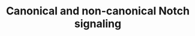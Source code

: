 ---
annotations:
- id: PW:0000003
  parent: signaling pathway
  type: Pathway Ontology
  value: signaling pathway
- id: PW:0000204
  parent: signaling pathway
  type: Pathway Ontology
  value: Notch signaling pathway
authors:
- AARandCo
- Khanspers
- AlexanderPico
- Evelo
- Egonw
- Eweitz
citedin: ''
communities:
- ontox
description: This pathway is based on figure 1 of "Alteration of Notch signaling in
  skeletal development and disease" (see bibliography). In the NOTCH signaling pathway,
  mammals have 11 ligands (JAG, DLL, DLK, etc.) and 4 NOTCH receptors (NOTCH1,2,3,4).
  The pathway is activated by the interaction between a ligand in a ligand expressing
  cell and a NOTCH receptor in an adjacent, receptor expressing cell.  At this point,
  proteases (ADAM10 and PSEN1/2) cleave the intracellular domain (NICD) of the NOTCH
  protein from the extracellular domain (NECD). In the canonical pathway, NICD travels
  into the nucleus where it forms a transcription complex with other proteins (RBPJ
  and MAML1,2,3). This transcriptional complex regulates the transcription of downstream
  canonical target genes, such as HES1 and HEY1. In the non-canonical pathway, otherwise
  known as RBPJ-independent NOTCH signaling, NOTCH can activate through R-Ras to promote
  cell adhesion. Alternatively, NOTCH may interact with IKKa in the NF-kB pathway,
  or LEF1 in the Wnt pathway.While the role that the canonical NOTCH pathway plays
  in skeletal biology is well understood, our understanding of the role of the non-canonical
  pathway remains primitive.
last-edited: 2024-01-11
ndex: cf890e12-8b67-11eb-9e72-0ac135e8bacf
organisms:
- Homo sapiens
redirect_from:
- /index.php/Pathway:WP3845
- /instance/WP3845
- /instance/WP3845_r127900
revision: r127900
schema-jsonld:
- '@context': https://schema.org/
  '@id': https://wikipathways.github.io/pathways/WP3845.html
  '@type': Dataset
  creator:
    '@type': Organization
    name: WikiPathways
  description: This pathway is based on figure 1 of "Alteration of Notch signaling
    in skeletal development and disease" (see bibliography). In the NOTCH signaling
    pathway, mammals have 11 ligands (JAG, DLL, DLK, etc.) and 4 NOTCH receptors (NOTCH1,2,3,4).
    The pathway is activated by the interaction between a ligand in a ligand expressing
    cell and a NOTCH receptor in an adjacent, receptor expressing cell.  At this point,
    proteases (ADAM10 and PSEN1/2) cleave the intracellular domain (NICD) of the NOTCH
    protein from the extracellular domain (NECD). In the canonical pathway, NICD travels
    into the nucleus where it forms a transcription complex with other proteins (RBPJ
    and MAML1,2,3). This transcriptional complex regulates the transcription of downstream
    canonical target genes, such as HES1 and HEY1. In the non-canonical pathway, otherwise
    known as RBPJ-independent NOTCH signaling, NOTCH can activate through R-Ras to
    promote cell adhesion. Alternatively, NOTCH may interact with IKKa in the NF-kB
    pathway, or LEF1 in the Wnt pathway.While the role that the canonical NOTCH pathway
    plays in skeletal biology is well understood, our understanding of the role of
    the non-canonical pathway remains primitive.
  keywords:
  - ADAM10
  - DLK1
  - DLK2
  - DLL1
  - DLL3
  - DLL4
  - DNER
  - HES1
  - HEY1
  - IKKa
  - JAG1
  - JAG2
  - LEF1
  - MAGP1
  - MAGP2
  - MAML1
  - MAML2
  - MAML3
  - NB3
  - NOTCH1
  - NOTCH2
  - NOTCH3
  - NOTCH4
  - PSEN1
  - PSEN2
  - RBPJ
  - RRAS
  license: CC0
  name: Canonical and non-canonical Notch signaling
seo: CreativeWork
title: Canonical and non-canonical Notch signaling
wpid: WP3845
---